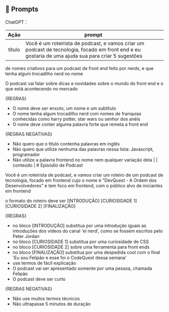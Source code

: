 ## 🧠 Prompts


ChatGPT：

|   Ação   | prompt                                                                                                                                                                                                                                                                         |
| :------: | ------------------------------------------------------------------------------------------------------------------------------------------------------------------------------------------------------------------------------------------------------------------------------ |
|  título  | Você é um roteirista de podcast, e vamos criar um podcast de tecnologia, focado em front end e eu gostaria de uma ajuda sua para criar 5 sugestões
de nomes criativos para um podcast de front end feito por nerds, e que tenha algum trocadilho nerd no nome

O podcast vai falar sobre dicas e novidades sobre o mundo do front end e o que está acontecendo no mercado

{REGRAS}

- O nome deve ser enxuto, um nome e um subtítulo
- O nome tenha algum trocadilho nerd com nomes de franquias conhecidas como harry potter, star wars ou senhor dos anéis
- O nome deve conter alguma palavra forte que remeta a front end

{REGRAS NEGATIVAS}

- Não quero que o título contenha palavras em inglês
- Não quero que utilize nenhuma das palavras nessa lista: Javascript, programador
- Não utilize a palavra frontend no nome nem qualquer variação dela
                                                          |
| conteúdo | # Episódio de Podcast

Você é um roteirista de podcast, e vamos criar um  roteiro de um podcast de tecnologia, focado em frontend cujo o nome é "DevQuest - A Ordem dos Desenvolvedores" e tem foco em frontend,  com o público alvo de iniciantes em frontend

o formato do roteiro deve ser
[INTRODUÇÃO]
[CURIOSIDADE 1]
[CURIOSIDADE 2]
[FINALIZAÇÃO]

{REGRAS}

- no bloco [INTRODUÇÃO] substitua por uma introdução iguais as introduções dos vídeos do canal 'ei nerd', como se fossem escritos pelo Peter Jordan
- no bloco [CURIOSIDADE 1] substitua por uma curiosidade de CSS
- no bloco [CURIOSIDADE 2] sobre uma ferramenta para front ends
- no bloco [FINALIZAÇÃO] substitua por uma despedida cool com o final 'Eu sou Felipão e esse foi o CodeQuest dessa semana'
- use termos de fácil explicação
- O podcast vai ser apresentado somente por uma pessoa, chamada Felipão
- O podcast deve ser curto

{REGRAS NEGATIVAS}

- Não use muitos termos técnicos
- Não ultrapasse 5 minutos de duração

